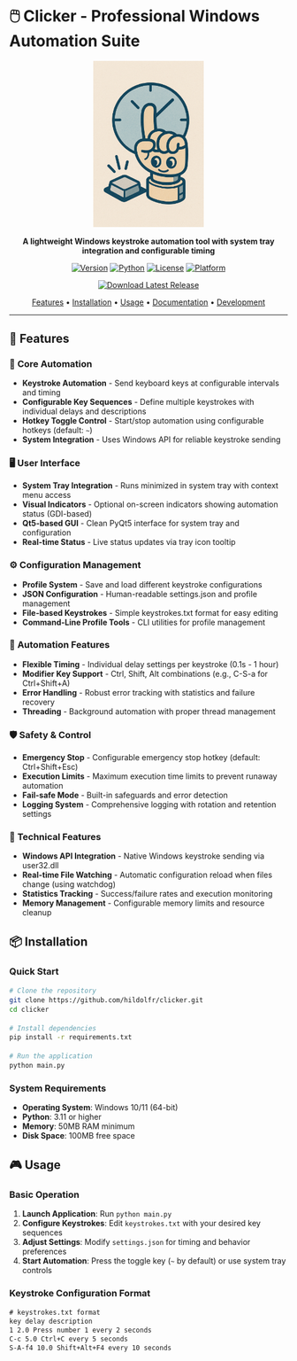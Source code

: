 # 🖱️ Clicker - Professional Windows Automation Suite

<div align="center">

<img src="docs/assets/logo.png" alt="Clicker Logo" width="200" height="auto">

**A lightweight Windows keystroke automation tool with system tray integration and configurable timing**

[![Version](https://img.shields.io/badge/version-2.2.1-blue.svg)](https://github.com/hildolfr/clicker)
[![Python](https://img.shields.io/badge/python-3.11+-green.svg)](https://python.org)
[![License](https://img.shields.io/badge/license-MIT-blue.svg)](LICENSE)
[![Platform](https://img.shields.io/badge/platform-Windows-lightgrey.svg)](https://microsoft.com/windows)

[![Download Latest Release](https://img.shields.io/badge/📦%20Download-Latest%20Release-brightgreen.svg?style=for-the-badge)](https://github.com/hildolfr/clicker/releases/latest)

[Features](#-features) • [Installation](#-installation) • [Usage](#-usage) • [Documentation](#-documentation) • [Development](#-development)

</div>

---

## 🚀 Features

### 🎯 **Core Automation**
- **Keystroke Automation** - Send keyboard keys at configurable intervals and timing
- **Configurable Key Sequences** - Define multiple keystrokes with individual delays and descriptions  
- **Hotkey Toggle Control** - Start/stop automation using configurable hotkeys (default: `~`)
- **System Integration** - Uses Windows API for reliable keystroke sending

### 🖥️ **User Interface**
- **System Tray Integration** - Runs minimized in system tray with context menu access
- **Visual Indicators** - Optional on-screen indicators showing automation status (GDI-based)
- **Qt5-based GUI** - Clean PyQt5 interface for system tray and configuration
- **Real-time Status** - Live status updates via tray icon tooltip

### ⚙️ **Configuration Management**
- **Profile System** - Save and load different keystroke configurations
- **JSON Configuration** - Human-readable settings.json and profile management
- **File-based Keystrokes** - Simple keystrokes.txt format for easy editing
- **Command-Line Profile Tools** - CLI utilities for profile management

### 🔧 **Automation Features**
- **Flexible Timing** - Individual delay settings per keystroke (0.1s - 1 hour)
- **Modifier Key Support** - Ctrl, Shift, Alt combinations (e.g., C-S-a for Ctrl+Shift+A)
- **Error Handling** - Robust error tracking with statistics and failure recovery
- **Threading** - Background automation with proper thread management

### 🛡️ **Safety & Control**
- **Emergency Stop** - Configurable emergency stop hotkey (default: Ctrl+Shift+Esc)
- **Execution Limits** - Maximum execution time limits to prevent runaway automation
- **Fail-safe Mode** - Built-in safeguards and error detection
- **Logging System** - Comprehensive logging with rotation and retention settings

### 🔧 **Technical Features**
- **Windows API Integration** - Native Windows keystroke sending via user32.dll
- **Real-time File Watching** - Automatic configuration reload when files change (using watchdog)
- **Statistics Tracking** - Success/failure rates and execution monitoring
- **Memory Management** - Configurable memory limits and resource cleanup

## 📦 Installation

### Quick Start
```bash
# Clone the repository
git clone https://github.com/hildolfr/clicker.git
cd clicker

# Install dependencies
pip install -r requirements.txt

# Run the application
python main.py
```

### System Requirements
- **Operating System**: Windows 10/11 (64-bit)
- **Python**: 3.11 or higher
- **Memory**: 50MB RAM minimum
- **Disk Space**: 100MB free space

## 🎮 Usage

### Basic Operation
1. **Launch Application**: Run `python main.py`
2. **Configure Keystrokes**: Edit `keystrokes.txt` with your desired key sequences
3. **Adjust Settings**: Modify `settings.json` for timing and behavior preferences
4. **Start Automation**: Press the toggle key (`~` by default) or use system tray controls

### Keystroke Configuration Format
```
# keystrokes.txt format
key delay description
1 2.0 Press number 1 every 2 seconds
C-c 5.0 Ctrl+C every 5 seconds
S-A-f4 10.0 Shift+Alt+F4 every 10 seconds
```
